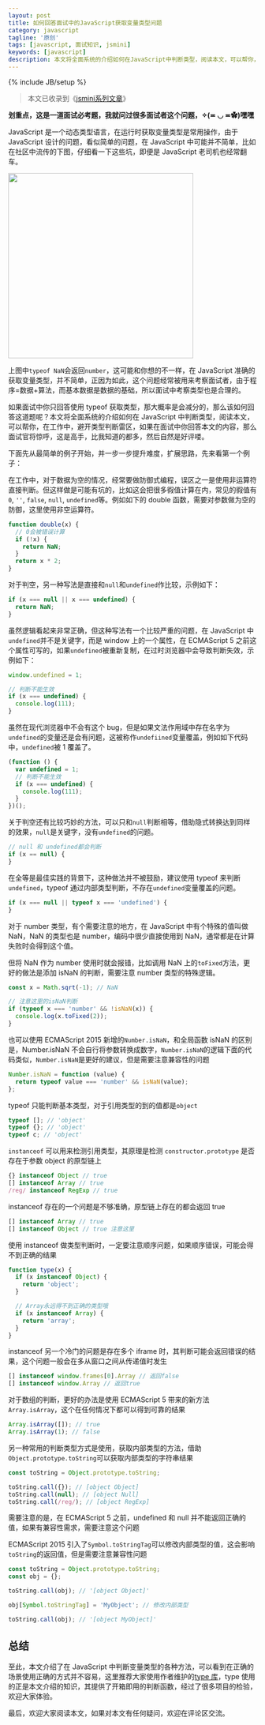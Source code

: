```yaml
---
layout: post
title: 如何回答面试中的JavaScript获取变量类型问题
category: javascript
tagline: '原创'
tags: [javascript, 面试知识, jsmini]
keywords: [javascript]
description: 本文将全面系统的介绍如何在JavaScript中判断类型，阅读本文，可以帮你，在工作中，避开类型判断雷区，并帮准破这道解面试题。
---
```


{% include JB/setup %}

> 本文已收录到《[jsmini系列文章](https://yanhaijing.com/tags/#jsmini-ref)》

**划重点，这是一道面试必考题，我就问过很多面试者这个问题，✧(≖ ◡ ≖✿)嘿嘿**

JavaScript 是一个动态类型语言，在运行时获取变量类型是常用操作，由于 JavaScript 设计的问题，看似简单的问题，在 JavaScript 中可能并不简单，比如在社区中流传的下图，仔细看一下这些坑，即便是 JavaScript 老司机也经常翻车。

<img src="{{BLOG_IMG}}643.jpg" width="375" />

上图中`typeof NaN`会返回`number`，这可能和你想的不一样，在 JavaScript 准确的获取变量类型，并不简单，正因为如此，这个问题经常被用来考察面试者，由于程序=数据+算法，而基本数据是数据的基础，所以面试中考察类型也是合理的。

如果面试中你只回答使用 typeof 获取类型，那大概率是会减分的，那么该如何回答这道题呢？本文将全面系统的介绍如何在 JavaScript 中判断类型，阅读本文，可以帮你，在工作中，避开类型判断雷区，如果在面试中你回答本文的内容，那么面试官将惊呼，这是高手，比我知道的都多，然后自然是好评喽。

下面先从最简单的例子开始，并一步一步提升难度，扩展思路，先来看第一个例子：

在工作中，对于数据为空的情况，经常要做防御式编程，误区之一是使用非运算符直接判断。但这样做是可能有坑的，比如这会把很多徦值计算在内，常见的徦值有`0`, `''`, `false`, `null`, `undefined`等。例如如下的 double 函数，需要对参数做为空的防御，这里使用非空运算符。

```js
function double(x) {
  // 0会被错误计算
  if (!x) {
    return NaN;
  }
  return x * 2;
}
```

对于判空，另一种写法是直接和`null`和`undefined`作比较，示例如下：

```js
if (x === null || x === undefined) {
  return NaN;
}
```

虽然逻辑看起来非常正确，但这种写法有一个比较严重的问题，在 JavaScript 中`undefined`并不是关键字，而是 window 上的一个属性，在 ECMAScript 5 之前这个属性可写的，如果`undefined`被重新复制，在过时浏览器中会导致判断失效，示例如下：

```js
window.undefined = 1;

// 判断不能生效
if (x === undefined) {
  console.log(111);
}
```

虽然在现代浏览器中不会有这个 bug，但是如果文法作用域中存在名字为`undefined`的变量还是会有问题，这被称作`undefiined`变量覆盖，例如如下代码中，`undefined`被 1 覆盖了。

```js
(function () {
  var undefined = 1;
  // 判断不能生效
  if (x === undefined) {
    console.log(111);
  }
})();
```

关于判空还有比较巧妙的方法，可以只和`null`判断相等，借助隐式转换达到同样的效果，`null`是关键字，没有`undefined`的问题。

```js
// null 和 undefined都会判断
if (x == null) {
}
```

在全等是最佳实践的背景下，这种做法并不被鼓励，建议使用 typeof 来判断`undefined`，typeof 通过内部类型判断，不存在`undefined`变量覆盖的问题。

```js
if (x === null || typeof x === 'undefined') {
}
```

对于 number 类型，有个需要注意的地方，在 JavaScript 中有个特殊的值叫做 NaN，NaN 的类型也是 number，编码中很少直接使用到 NaN，通常都是在计算失败时会得到这个值。

但将 NaN 作为 number 使用时就会报错，比如调用 NaN 上的`toFixed`方法，更好的做法是添加 isNaN 的判断，需要注意 number 类型的特殊逻辑。

```js
const x = Math.sqrt(-1); // NaN

// 注意这里的isNaN判断
if (typeof x === 'number' && !isNaN(x)) {
  console.log(x.toFixed(2));
}
```

也可以使用 ECMAScript 2015 新增的`Number.isNaN`，和全局函数 isNaN 的区别是，Number.isNaN 不会自行将参数转换成数字，`Number.isNaN`的逻辑下面的代码类似，`Number.isNaN`是更好的建议，但是需要注意兼容性的问题

```js
Number.isNaN = function (value) {
  return typeof value === 'number' && isNaN(value);
};
```

typeof 只能判断基本类型，对于引用类型的到的值都是`object`

```js
typeof []; // 'object'
typeof {}; // 'object'
typeof c; // 'object'
```

`instanceof` 可以用来检测引用类型，其原理是检测 `constructor.prototype` 是否存在于参数 object 的原型链上

```js
{} instanceof Object // true
[] instanceof Array // true
/reg/ instanceof RegExp // true
```

instanceof 存在的一个问题是不够准确，原型链上存在的都会返回 true

```js
[] instanceof Array // true
[] instanceof Object // true 注意这里
```

使用 instanceof 做类型判断时，一定要注意顺序问题，如果顺序错误，可能会得不到正确的结果

```js
function type(x) {
  if (x instanceof Object) {
    return 'object';
  }

  // Array永远得不到正确的类型哦
  if (x instanceof Array) {
    return 'array';
  }
}
```

instanceof 另一个冷门的问题是存在多个 iframe 时，其判断可能会返回错误的结果，这个问题一般会在多从窗口之间从传递值时发生

```js
[] instanceof window.frames[0].Array // 返回false
[] instanceof window.Array // 返回true
```

对于数组的判断，更好的办法是使用 ECMAScript 5 带来的新方法`Array.isArray`，这个在任何情况下都可以得到可靠的结果

```js
Array.isArray([]); // true
Array.isArray(1); // false
```

另一种常用的判断类型方式是使用，获取内部类型的方法，借助`Object.prototype.toString`可以获取内部类型的字符串结果

```js
const toString = Object.prototype.toString;

toString.call({}); // [object Object]
toString.call(null); // [object Null]
toString.call(/reg/); // [object RegExp]
```

需要注意的是，在 ECMAScript 5 之前，undefined 和 null 并不能返回正确的值，如果有兼容性需求，需要注意这个问题

ECMAScript 2015 引入了`Symbol.toStringTag`可以修改内部类型的值，这会影响`toString`的返回值，但是需要注意兼容性问题

```js
const toString = Object.prototype.toString;
const obj = {};

toString.call(obj); // '[object Object]'

obj[Symbol.toStringTag] = 'MyObject'; // 修改内部类型

toString.call(obj); // '[object MyObject]'
```

## 总结

至此，本文介绍了在 JavaScript 中判断变量类型的各种方法，可以看到在正确的场景使用正确的方式并不容易，这里推荐大家使用作者维护的[type 库](https://github.com/jsmini/type)，type 使用的正是本文介绍的知识，其提供了开箱即用的判断函数，经过了很多项目的检验，欢迎大家体验。

最后，欢迎大家阅读本文，如果对本文有任何疑问，欢迎在评论区交流。
